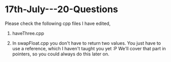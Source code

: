 # 17th-July---20-Questions

Please check the following cpp files I have edited,

1. haveThree.cpp

2. In swapFloat.cpp you don't have to return two values. You just have to use a reference, which I haven't taught you yet :P We'll cover that part in pointers, so you could always do this later on.
